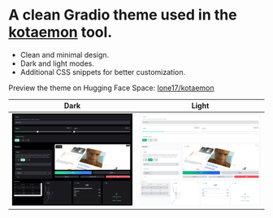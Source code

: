 # A clean Gradio theme used in the [kotaemon](https://github.com/Cinnamon/kotaemon) tool.

- Clean and minimal design.
- Dark and light modes.
- Additional CSS snippets for better customization.

Preview the theme on Hugging Face Space:
[lone17/kotaemon](https://huggingface.co/spaces/lone17/kotaemon)

|             Dark              |              Light              |
| :---------------------------: | :-----------------------------: |
| ![dark mode](assets/dark.png) | ![light mode](assets/light.png) |

